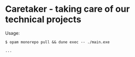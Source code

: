 # Caretaker - taking care of our technical projects

Usage:

```
$ opam monorepo pull && dune exec -- ./main.exe

...
```
